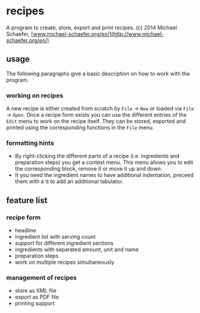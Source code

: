 # recipes

A program to create, store, export and print recipes. (c) 2014 Michael Schaefer, [www.michael-schaefer.org/en/](http://www.michael-schaefer.org/en/)


## usage

The following paragraphs give a basic description on how to work with the program.


### working on recipes

A new recipe is either created from scratch by `File` ->  `New` or loaded via `File` -> `Open`. Once a recipe form exists you can use the different entries of the `Edit` menu to work on the recipe itself. They can be stored, exported and printed using the corresponding functions in the `File` menu.


### formatting hints

* By right-clicking the different parts of a recipe (i.e. ingredients and preparation steps) you get a context menu. This menu allows you to edit the corresponding block, remove it or move it up and down.
* It you need the ingredient names to have additional indentation, preceed them with a \t to add an additional tabulator.



## feature list

### recipe form

* headline
* ingredient list with serving count
* support for different ingredient sections
* ingredients with separated amount, unit and name
* preparation steps
* work on multiple recipes simultaneously

### management of recipes

* store as XML file
* export as PDF file
* printing support